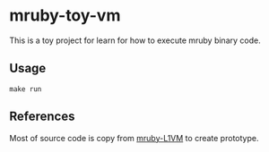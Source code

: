mruby-toy-vm
===

This is a toy project for learn for how to execute mruby binary code.

## Usage

    make run

## References

Most of source code is copy from [mruby-L1VM](https://github.com/taisukef/mruby-L1VM) to create prototype.
